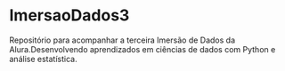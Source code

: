 # ImersaoDados3
Repositório para acompanhar a terceira Imersão de Dados da Alura.Desenvolvendo aprendizados em ciências de dados com Python e análise estatística.
